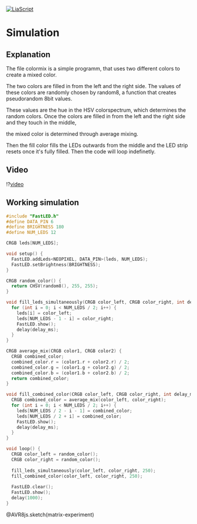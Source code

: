 <!--

author:   Björn Schnabel, Marvin Ohlmeyer
email:    
version:  0.1.0
language: EN
narrator: US English Female Female

-->

[![LiaScript](https://raw.githubusercontent.com/LiaScript/LiaScript/master/badges/course.svg)](https://liascript.github.io/course/?https://raw.github.com/Kerbaltec-Solutions/ENGLISH-ROB-BGIP/colormix/colormix.md)

# Simulation

## Explanation

The file colormix is a simple programm, that uses two different colors to create a mixed color. 

The two colors are filled in from the left and the right side.
The values of these colors are randomly chosen by random8, a function that creates pseudorandom 8bit values.

These values are the hue in the HSV colorspectrum, 
which determines the random colors. Once the colors are filled in from the left and the right side and they touch in the middle, 

the mixed color is determined through average mixing. 

Then the fill color fills the LEDs outwards from the middle and the LED strip resets once it's fully filled. Then the code will loop indefinetly.  

## Video

!?[video](https://youtu.be/PGe-OgqjDAM)

## Working simulation

<div id="matrix-experiment">
<wokwi-neopixel-matrix pin="6" cols="9" rows="1"></wokwi-neopixel-matrix>
<span id="simulation-time"></span>
</div>

```cpp             Automata
#include "FastLED.h"
#define DATA_PIN 6
#define BRIGHTNESS 180
#define NUM_LEDS 12

CRGB leds[NUM_LEDS];

void setup() {
  FastLED.addLeds<NEOPIXEL, DATA_PIN>(leds, NUM_LEDS);
  FastLED.setBrightness(BRIGHTNESS);
}

CRGB random_color() {
  return CHSV(random8(), 255, 255);
}

void fill_leds_simultaneously(CRGB color_left, CRGB color_right, int delay_ms) {
  for (int i = 0; i < NUM_LEDS / 2; i++) {
    leds[i] = color_left;
    leds[NUM_LEDS - 1 - i] = color_right;
    FastLED.show();
    delay(delay_ms);
  }
}

CRGB average_mix(CRGB color1, CRGB color2) {
  CRGB combined_color;
  combined_color.r = (color1.r + color2.r) / 2;
  combined_color.g = (color1.g + color2.g) / 2;
  combined_color.b = (color1.b + color2.b) / 2;
  return combined_color;
}

void fill_combined_color(CRGB color_left, CRGB color_right, int delay_ms) {
  CRGB combined_color = average_mix(color_left, color_right);
  for (int i = 0; i < NUM_LEDS / 2; i++) {
    leds[NUM_LEDS / 2 - i - 1] = combined_color;
    leds[NUM_LEDS / 2 + i] = combined_color;
    FastLED.show();
    delay(delay_ms);
  }
}

void loop() {
  CRGB color_left = random_color();
  CRGB color_right = random_color();
  
  fill_leds_simultaneously(color_left, color_right, 250);
  fill_combined_color(color_left, color_right, 250);
  
  FastLED.clear();
  FastLED.show();
  delay(1000);
}

```
@AVR8js.sketch(matrix-experiment)

